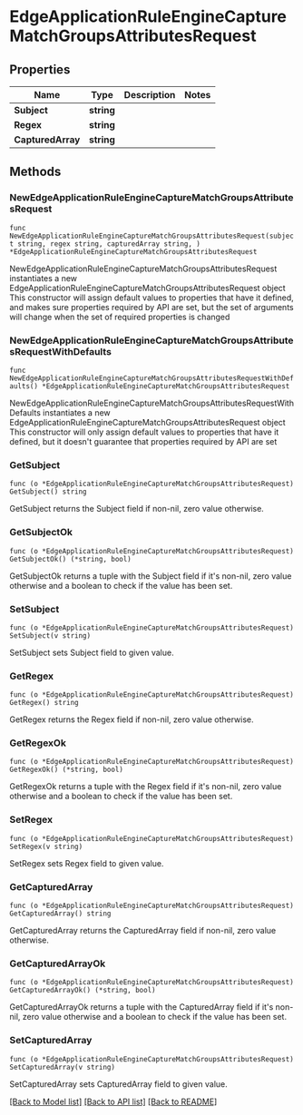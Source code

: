 # EdgeApplicationRuleEngineCaptureMatchGroupsAttributesRequest

## Properties

Name | Type | Description | Notes
------------ | ------------- | ------------- | -------------
**Subject** | **string** |  | 
**Regex** | **string** |  | 
**CapturedArray** | **string** |  | 

## Methods

### NewEdgeApplicationRuleEngineCaptureMatchGroupsAttributesRequest

`func NewEdgeApplicationRuleEngineCaptureMatchGroupsAttributesRequest(subject string, regex string, capturedArray string, ) *EdgeApplicationRuleEngineCaptureMatchGroupsAttributesRequest`

NewEdgeApplicationRuleEngineCaptureMatchGroupsAttributesRequest instantiates a new EdgeApplicationRuleEngineCaptureMatchGroupsAttributesRequest object
This constructor will assign default values to properties that have it defined,
and makes sure properties required by API are set, but the set of arguments
will change when the set of required properties is changed

### NewEdgeApplicationRuleEngineCaptureMatchGroupsAttributesRequestWithDefaults

`func NewEdgeApplicationRuleEngineCaptureMatchGroupsAttributesRequestWithDefaults() *EdgeApplicationRuleEngineCaptureMatchGroupsAttributesRequest`

NewEdgeApplicationRuleEngineCaptureMatchGroupsAttributesRequestWithDefaults instantiates a new EdgeApplicationRuleEngineCaptureMatchGroupsAttributesRequest object
This constructor will only assign default values to properties that have it defined,
but it doesn't guarantee that properties required by API are set

### GetSubject

`func (o *EdgeApplicationRuleEngineCaptureMatchGroupsAttributesRequest) GetSubject() string`

GetSubject returns the Subject field if non-nil, zero value otherwise.

### GetSubjectOk

`func (o *EdgeApplicationRuleEngineCaptureMatchGroupsAttributesRequest) GetSubjectOk() (*string, bool)`

GetSubjectOk returns a tuple with the Subject field if it's non-nil, zero value otherwise
and a boolean to check if the value has been set.

### SetSubject

`func (o *EdgeApplicationRuleEngineCaptureMatchGroupsAttributesRequest) SetSubject(v string)`

SetSubject sets Subject field to given value.


### GetRegex

`func (o *EdgeApplicationRuleEngineCaptureMatchGroupsAttributesRequest) GetRegex() string`

GetRegex returns the Regex field if non-nil, zero value otherwise.

### GetRegexOk

`func (o *EdgeApplicationRuleEngineCaptureMatchGroupsAttributesRequest) GetRegexOk() (*string, bool)`

GetRegexOk returns a tuple with the Regex field if it's non-nil, zero value otherwise
and a boolean to check if the value has been set.

### SetRegex

`func (o *EdgeApplicationRuleEngineCaptureMatchGroupsAttributesRequest) SetRegex(v string)`

SetRegex sets Regex field to given value.


### GetCapturedArray

`func (o *EdgeApplicationRuleEngineCaptureMatchGroupsAttributesRequest) GetCapturedArray() string`

GetCapturedArray returns the CapturedArray field if non-nil, zero value otherwise.

### GetCapturedArrayOk

`func (o *EdgeApplicationRuleEngineCaptureMatchGroupsAttributesRequest) GetCapturedArrayOk() (*string, bool)`

GetCapturedArrayOk returns a tuple with the CapturedArray field if it's non-nil, zero value otherwise
and a boolean to check if the value has been set.

### SetCapturedArray

`func (o *EdgeApplicationRuleEngineCaptureMatchGroupsAttributesRequest) SetCapturedArray(v string)`

SetCapturedArray sets CapturedArray field to given value.



[[Back to Model list]](../README.md#documentation-for-models) [[Back to API list]](../README.md#documentation-for-api-endpoints) [[Back to README]](../README.md)


